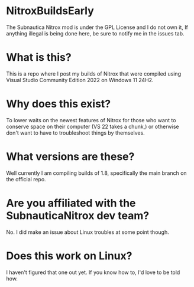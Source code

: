 # NitroxBuildsEarly
The Subnautica Nitrox mod is under the GPL License and I do not own it, If anything illegal is being done here, be sure to notify me in the issues tab.

# What is this?
This is a repo where I post my builds of Nitrox that were compiled using Visual Studio Community Edition 2022 on Windows 11 24H2.

# Why does this exist?
To lower waits on the newest features of Nitrox for those who want to conserve space on their computer (VS 22 takes a chunk,) or otherwise don't want to have to troubleshoot things by themselves.

# What versions are these?
Well currently I am compiling builds of 1.8, specifically the main branch on the official repo.

# Are you affiliated with the SubnauticaNitrox dev team?
No. I did make an issue about Linux troubles at some point though.

# Does this work on Linux?
I haven't figured that one out yet. If you know how to, I'd love to be told how.
